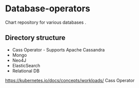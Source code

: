 # Database-operators
Chart repository for various databases .

## Directory structure
 - Cass Operator - Supports Apache Cassandra
 - Mongo 
 - Neo4J
 - ElasticSearch
 - Relational DB


https://kubernetes.io/docs/concepts/workloads/
Cass Operator
